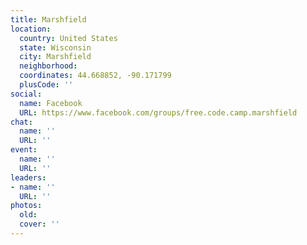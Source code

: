 ```yaml
---
title: Marshfield
location:
  country: United States
  state: Wisconsin
  city: Marshfield
  neighborhood: 
  coordinates: 44.668852, -90.171799
  plusCode: ''
social:
  name: Facebook
  URL: https://www.facebook.com/groups/free.code.camp.marshfield
chat:
  name: ''
  URL: ''
event:
  name: ''
  URL: ''
leaders:
- name: ''
  URL: ''
photos:
  old: 
  cover: ''
---
```

